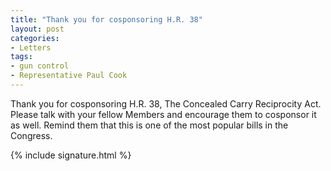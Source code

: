 ```yaml
---
title: "Thank you for cosponsoring H.R. 38"
layout: post
categories:
- Letters
tags:
- gun control
- Representative Paul Cook
---
```


Thank you for cosponsoring H.R. 38, The Concealed Carry Reciprocity Act. Please talk with your fellow Members and encourage them to cosponsor it as well. Remind them that this is one of the most popular bills in the Congress.

{% include signature.html %}

